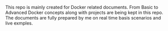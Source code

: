 This repo is mainly created for Docker related documents. From Basic to Advanced Docker concepts along with projects are being kept in this repo. 
The documents are fully prepared by me on real time basis scenarios and live exmples.
